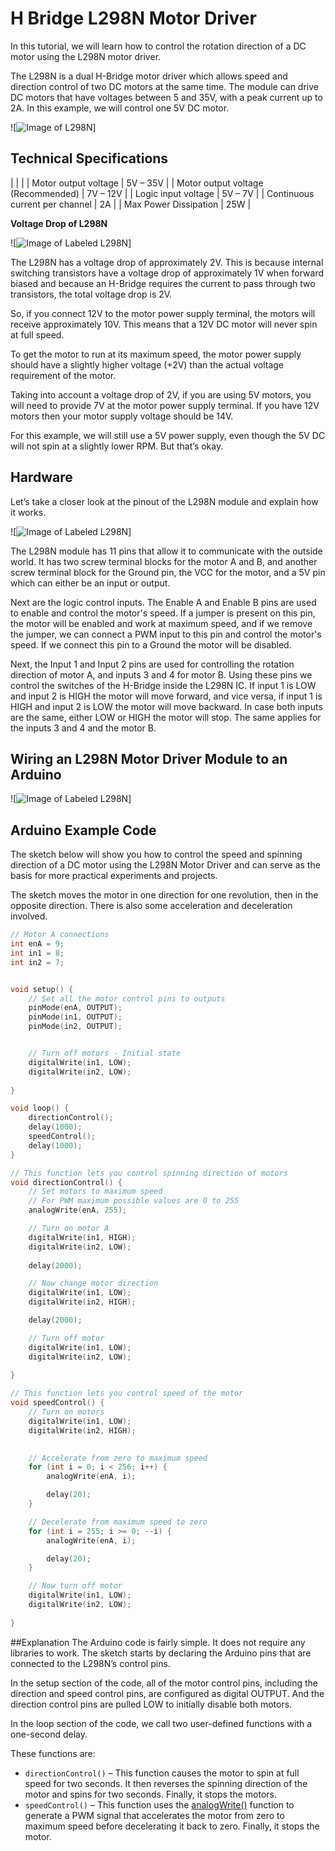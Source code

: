 # H Bridge L298N Motor Driver

In this tutorial, we will learn how to control the rotation direction of a DC motor using the L298N motor driver. 

The L298N is a dual H-Bridge motor driver which allows speed and direction control of two DC motors at the same time. The module can drive DC motors that have voltages between 5 and 35V, with a peak current up to 2A. In this example, we will control one 5V DC motor.

![![Image of L298N](./Images/L298N-Motor.webp)]

## Technical Specifications
|  |  |
| Motor output voltage | 5V – 35V |
| Motor output voltage (Recommended) | 7V – 12V |
| Logic input voltage | 5V – 7V |
| Continuous current per channel | 2A |
| Max Power Dissipation | 25W |

**Voltage Drop of L298N**

![![Image of Labeled L298N](./Images/voltage-drop.png)]

The L298N has a voltage drop of approximately 2V. This is because internal switching transistors have a voltage drop of approximately 1V when forward biased and because an H-Bridge requires the current to pass through two transistors, the total voltage drop is 2V.

So, if you connect 12V to the motor power supply terminal, the motors will receive approximately 10V. This means that a 12V DC motor will never spin at full speed.

To get the motor to run at its maximum speed, the motor power supply should have a slightly higher voltage (+2V) than the actual voltage requirement of the motor.

Taking into account a voltage drop of 2V, if you are using 5V motors, you will need to provide 7V at the motor power supply terminal. If you have 12V motors then your motor supply voltage should be 14V.

For this example, we will still use a 5V power supply, even though the 5V DC will not spin at a slightly lower RPM. But that’s okay.

## Hardware
Let’s take a closer look at the pinout of the L298N module and explain how it works. 

![![Image of Labeled L298N](./Images/L298N-Module-Pinout.jpeg)]

The L298N module has 11 pins that allow it to communicate with the outside world. It has two screw terminal blocks for the motor A and B, and another screw terminal block for the Ground pin, the VCC for the motor, and a 5V pin which can either be an input or output.

Next are the logic control inputs. The Enable A and Enable B pins are used to enable and control the motor's speed. If a jumper is present on this pin, the motor will be enabled and work at maximum speed, and if we remove the jumper, we can connect a PWM input to this pin and control the motor's speed. If we connect this pin to a Ground the motor will be disabled.

Next, the Input 1 and Input 2 pins are used for controlling the rotation direction of motor A, and inputs 3 and 4 for motor B. Using these pins we control the switches of the H-Bridge inside the L298N IC. If input 1 is LOW and input 2 is HIGH the motor will move forward, and vice versa, if input 1 is HIGH and input 2 is LOW the motor will move backward. In case both inputs are the same, either LOW or HIGH the motor will stop. The same applies for the inputs 3 and 4 and the motor B.

## Wiring an L298N Motor Driver Module to an Arduino
![![Image of Labeled L298N](./Images/circuit-diagram.png)]

## Arduino Example Code
The sketch below will show you how to control the speed and spinning direction of a DC motor using the L298N Motor Driver and can serve as the basis for more practical experiments and projects.

The sketch moves the motor in one direction for one revolution, then in the opposite direction. There is also some acceleration and deceleration involved.

```C++
// Motor A connections
int enA = 9;
int in1 = 8;
int in2 = 7;


void setup() {
	// Set all the motor control pins to outputs
	pinMode(enA, OUTPUT);
	pinMode(in1, OUTPUT);
	pinMode(in2, OUTPUT);


	// Turn off motors - Initial state
	digitalWrite(in1, LOW);
	digitalWrite(in2, LOW);
	
}

void loop() {
	directionControl();
	delay(1000);
	speedControl();
	delay(1000);
}

// This function lets you control spinning direction of motors
void directionControl() {
	// Set motors to maximum speed
	// For PWM maximum possible values are 0 to 255
	analogWrite(enA, 255);

	// Turn on motor A
	digitalWrite(in1, HIGH);
	digitalWrite(in2, LOW);
	
	delay(2000);

	// Now change motor direction
	digitalWrite(in1, LOW);
	digitalWrite(in2, HIGH);

	delay(2000);

	// Turn off motor
	digitalWrite(in1, LOW);
	digitalWrite(in2, LOW);
	
}

// This function lets you control speed of the motor
void speedControl() {
	// Turn on motors
	digitalWrite(in1, LOW);
	digitalWrite(in2, HIGH);
	

	// Accelerate from zero to maximum speed
	for (int i = 0; i < 256; i++) {
		analogWrite(enA, i);

		delay(20);
	}

	// Decelerate from maximum speed to zero
	for (int i = 255; i >= 0; --i) {
		analogWrite(enA, i);

		delay(20);
	}

	// Now turn off motor
	digitalWrite(in1, LOW);
	digitalWrite(in2, LOW);
	
}
```

##Explanation
The Arduino code is fairly simple. It does not require any libraries to work. The sketch starts by declaring the Arduino pins that are connected to the L298N’s control pins.

In the setup section of the code, all of the motor control pins, including the direction and speed control pins, are configured as digital OUTPUT. And the direction control pins are pulled LOW to initially disable both motors.

In the loop section of the code, we call two user-defined functions with a one-second delay.

These functions are:

- `directionControl()` – This function causes the motor to spin at full speed for two seconds. It then reverses the spinning direction of the motor and spins for two seconds. Finally, it stops the motors.
- `speedControl()` – This function uses the [analogWrite()](https://www.arduino.cc/reference/en/language/functions/analog-io/analogwrite/) function to generate a PWM signal that accelerates the motor from zero to maximum speed before decelerating it back to zero. Finally, it stops the motor.

